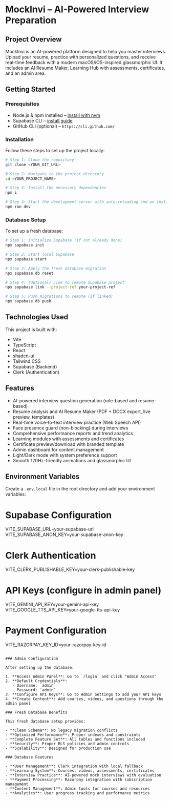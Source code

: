 # MockInvi – AI-Powered Interview Preparation

## Project Overview

MockInvi is an AI-powered platform designed to help you master interviews. Upload your resume, practice with personalized questions, and receive real-time feedback with a modern macOS/iOS-inspired glassmorphic UI. It includes an AI Resume Maker, Learning Hub with assessments, certificates, and an admin area.

## Getting Started

### Prerequisites

- Node.js & npm installed – [install with nvm](https://github.com/nvm-sh/nvm#installing-and-updating)
- Supabase CLI – [install guide](https://supabase.com/docs/guides/cli)
- GitHub CLI (optional) – `https://cli.github.com/`

### Installation

Follow these steps to set up the project locally:

```sh
# Step 1: Clone the repository
git clone <YOUR_GIT_URL>

# Step 2: Navigate to the project directory
cd <YOUR_PROJECT_NAME>

# Step 3: Install the necessary dependencies
npm i

# Step 4: Start the development server with auto-reloading and an instant preview
npm run dev
```

### Database Setup

To set up a fresh database:

```sh
# Step 1: Initialize Supabase (if not already done)
npx supabase init

# Step 2: Start local Supabase
npx supabase start

# Step 3: Apply the fresh database migration
npx supabase db reset

# Step 4: (Optional) Link to remote Supabase project
npx supabase link --project-ref your-project-ref

# Step 5: Push migrations to remote (if linked)
npx supabase db push
```

## Technologies Used

This project is built with:

- Vite
- TypeScript
- React
- shadcn-ui
- Tailwind CSS
- Supabase (Backend)
- Clerk (Authentication)

## Features

- AI-powered interview question generation (role-based and resume-based)
- Resume analysis and AI Resume Maker (PDF + DOCX export, live preview, templates)
- Real-time voice-to-text interview practice (Web Speech API)
- Face presence guard (non-blocking) during interviews
- Comprehensive performance reports and trend analytics
- Learning modules with assessments and certificates
- Certificate preview/download with branded template
- Admin dashboard for content management
- Light/Dark mode with system preference support
- Smooth 120Hz-friendly animations and glassmorphic UI

## Environment Variables

Create a `.env.local` file in the root directory and add your environment variables:

# Supabase Configuration
VITE_SUPABASE_URL=your-supabase-url
VITE_SUPABASE_ANON_KEY=your-supabase-anon-key

# Clerk Authentication
VITE_CLERK_PUBLISHABLE_KEY=your-clerk-publishable-key

# API Keys (configure in admin panel)
VITE_GEMINI_API_KEY=your-gemini-api-key
VITE_GOOGLE_TTS_API_KEY=your-google-tts-api-key

# Payment Configuration
VITE_RAZORPAY_KEY_ID=your-razorpay-key-id
```

### Admin Configuration

After setting up the database:

1. **Access Admin Panel**: Go to `/login` and click "Admin Access"
2. **Default Credentials**: 
   - Username: `admin`
   - Password: `admin`
3. **Configure API Keys**: Go to Admin Settings to add your API keys
4. **Create Content**: Add courses, videos, and questions through the admin panel

### Fresh Database Benefits

This fresh database setup provides:

- **Clean Schema**: No legacy migration conflicts
- **Optimized Performance**: Proper indexes and constraints
- **Complete Feature Set**: All tables and functions included
- **Security**: Proper RLS policies and admin controls
- **Scalability**: Designed for production use

### Database Features

- **User Management**: Clerk integration with local fallback
- **Learning System**: Courses, videos, assessments, certificates
- **Interview Practice**: AI-powered mock interviews with evaluation
- **Payment Processing**: Razorpay integration with subscription management
- **Content Management**: Admin tools for courses and resources
- **Analytics**: User progress tracking and performance metrics